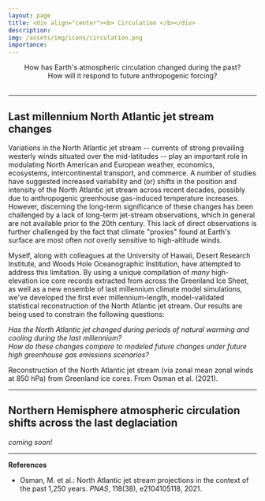 ```yaml
---
layout: page
title: <div align="center"><b> Circulation </b></div>
description:
img: /assets/img/icons/circulation.png
importance:
---
```

<div align="center"><it> How has Earth's atmospheric circulation changed during the past? <br> How will it respond to future anthropogenic forcing? </it></div>
<br>

***

## Last millennium North Atlantic jet stream changes

Variations in the North Atlantic jet stream -- currents of strong prevailing westerly winds situated over the mid-latitudes -- play an important role in modulating North American and European weather, economics, ecosystems, intercontinental transport, and commerce. A number of studies have suggested increased variability and (or) shifts in the position and intensity of the North Atlantic jet stream across recent decades, possibly due to anthropogenic greenhouse gas-induced temperature increases. However, discerning the long-term significance of these changes has been challenged by a lack of long-term jet-stream observations, which in general are not available prior to the 20th century.  This lack of direct observations is further challenged by the fact that climate "proxies" found at Earth's surface are most often *not* overly sensitive to high-altitude winds.

Myself, along with colleagues at the University of Hawaii, Desert Research Institute, and Woods Hole Oceanographic Institution, have attempted to address this limitation. By using a unique compilation of *many* high-elevation ice core records extracted from across the Greenland Ice Sheet, as well as a new ensemble of last millennium climate model simulations, we've developed the first ever millennium-length, model-validated statistical reconstruction of the North Atlantic jet stream.  Our results are being used to constrain the following questions:

*Has the North Atlantic jet changed during periods of natural warming and cooling during the last millennium?* <br>
*How do these changes compare to modeled future changes under future high greenhouse gas emissions scenarios?*

<!-- While our results are currently embargoed under peer review, here's a sneak preview of our reconstruction: -->


<!-- By greatly extending the record of the North Atlantic jet stream, we demonstrate that late 20th and early 21st century changes are not unique relative to natural variability, in contrast to several recent observation-based studies. Instead, our results highlight the critical role for natural mechanisms in thus far masking the response to anthropogenic greenhouse gas forcing. Nevertheless, by pairing our reconstruction with an ensemble of Coupled Model Intercomparison Project (CMIP) 5 and 6 simulations of the 21st century, we show that the position of the North Atlantic jet stream is projected to emerge as significantly distinct from natural variability by as early as 2060 CE under high emissions scenarios. -->

<div class="row justify-content-sm-center">
    <div class="col-sm mt-3 mt-md-0">
        <img class="img-fluid rounded z-depth-1" src="{{ '/assets/img/projects/NAJ_website_May2021_ts.gif' | relative_url }}" alt="" title="NAJ reconstruction example"/>
    </div>
</div>
<div class="caption">
    Reconstruction of the North Atlantic jet stream (via zonal mean zonal winds at 850 hPa) from Greenland ice cores.  From Osman et al. (2021).
</div>

***

## Northern Hemisphere atmospheric circulation shifts across the last deglaciation

*coming soon!*

***

**References**

* Osman, M. et al.: North Atlantic jet stream projections in the context of the past 1,250 years. *PNAS*, 118(38), e2104105118, 2021.
